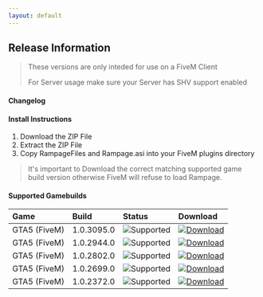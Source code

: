 ```yaml
---
layout: default
---
```


## Release Information

> These versions are only inteded for use on a FiveM Client
>
> For Server usage make sure your Server has SHV support enabled

#### Changelog


#### Install Instructions

1.  Download the ZIP File
2.  Extract the ZIP File
3.  Copy RampageFiles and Rampage.asi into your FiveM plugins directory

> It's important to Download the correct matching supported game build version otherwise FiveM will refuse to load Rampage.

#### Supported Gamebuilds

| Game         | Build             | Status| Download |
|:-------------|:------------------|:------|:---------|
| GTA5 (FiveM) | 1.0.3095.0        | ![Supported](https://img.shields.io/badge/Supported-brightgreen)  | [![Download](https://img.shields.io/badge/Download-white)]() |
| GTA5 (FiveM) | 1.0.2944.0        | ![Supported](https://img.shields.io/badge/Supported-brightgreen)  | [![Download](https://img.shields.io/badge/Download-white)](https://github.com/rampage-trainer/fivem/blob/main/archive/RampageFiveMb2944.zip) |
| GTA5 (FiveM) | 1.0.2802.0        | ![Supported](https://img.shields.io/badge/Supported-brightgreen)  | [![Download](https://img.shields.io/badge/Download-white)](https://github.com/rampage-trainer/fivem/blob/main/archive/RampageFiveMb2802.zip) |
| GTA5 (FiveM) | 1.0.2699.0        | ![Supported](https://img.shields.io/badge/Supported-brightgreen)  | [![Download](https://img.shields.io/badge/Download-white)](https://github.com/rampage-trainer/fivem/blob/main/archive/RampageFiveMb2699.zip) |
| GTA5 (FiveM) | 1.0.2372.0        | ![Supported](https://img.shields.io/badge/Supported-brightgreen)  | [![Download](https://img.shields.io/badge/Download-white)](https://github.com/rampage-trainer/fivem/blob/main/archive/RampageFiveMb2372.zip) |